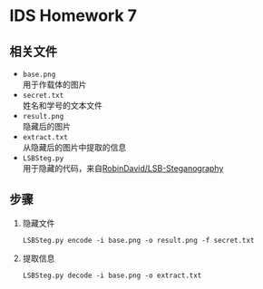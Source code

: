 # IDS Homework 7

## 相关文件

* `base.png`<br />用于作载体的图片
* `secret.txt`<br />姓名和学号的文本文件
* `result.png`<br />隐藏后的图片
* `extract.txt`<br />从隐藏后的图片中提取的信息
* `LSBSteg.py`<br />用于隐藏的代码，来自[RobinDavid/LSB-Steganography](https://github.com/RobinDavid/LSB-Steganography)

## 步骤

1. 隐藏文件

    ```console
    LSBSteg.py encode -i base.png -o result.png -f secret.txt
    ```

2. 提取信息

    ```console
    LSBSteg.py decode -i base.png -o extract.txt
    ```

    